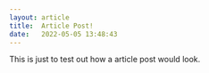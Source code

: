 ```yaml
---
layout: article
title:  Article Post!
date:   2022-05-05 13:48:43
---
```


This is just to test out how a article post would look.

